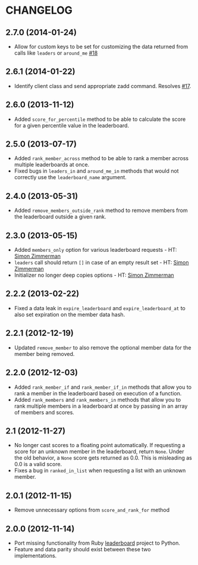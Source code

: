 # CHANGELOG

## 2.7.0 (2014-01-24)

* Allow for custom keys to be set for customizing the data returned from calls like `leaders` or `around_me` [#18](https://github.com/agoragames/leaderboard-python/pull/18)

## 2.6.1 (2014-01-22)

* Identify client class and send appropriate zadd command. Resolves [#17](https://github.com/agoragames/leaderboard-python/issues/17).

## 2.6.0 (2013-11-12)

* Added `score_for_percentile` method to be able to calculate the score for a given percentile value in the leaderboard.

## 2.5.0 (2013-07-17)

* Added `rank_member_across` method to be able to rank a member across multiple leaderboards at once.
* Fixed bugs in `leaders_in` and `around_me_in` methods that would not correctly use the `leaderboard_name` argument.

## 2.4.0 (2013-05-31)

* Added `remove_members_outside_rank` method to remove members from the leaderboard outside a given rank.

## 2.3.0 (2013-05-15)

* Added `members_only` option for various leaderboard requests - HT: [Simon Zimmerman](https://github.com/simonz05)
* `leaders` call should return `[]` in case of an empty result set - HT: [Simon Zimmerman](https://github.com/simonz05)
* Initializer no longer deep copies options - HT: [Simon Zimmerman](https://github.com/simonz05)

## 2.2.2 (2013-02-22)

* Fixed a data leak in `expire_leaderboard` and `expire_leaderboard_at` to also set expiration on the member data hash.

## 2.2.1 (2012-12-19)

* Updated `remove_member` to also remove the optional member data for the member being removed.

## 2.2.0 (2012-12-03)

* Added `rank_member_if` and `rank_member_if_in` methods that allow you to rank a member in the leaderboard based on execution of a function.
* Added `rank_members` and `rank_members_in` methods that allow you to rank multiple members in a leaderboard at once by passing in an array of members and scores.

## 2.1 (2012-11-27)

* No longer cast scores to a floating point automatically. If requesting a score for an unknown member in the leaderboard, return `None`. Under the old behavior, a `None` score gets returned as 0.0. This is misleading as 0.0 is a valid score.
* Fixes a bug in `ranked_in_list` when requesting a list with an unknown member.

## 2.0.1 (2012-11-15)

* Remove unnecessary options from `score_and_rank_for` method

## 2.0.0 (2012-11-14)

* Port missing functionality from Ruby [leaderboard](https://github.com/agoragames/leaderboard) project to Python.
* Feature and data parity should exist between these two implementations.